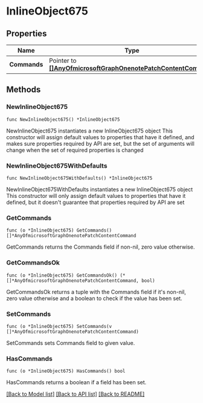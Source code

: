 # InlineObject675

## Properties

Name | Type | Description | Notes
------------ | ------------- | ------------- | -------------
**Commands** | Pointer to [**[]AnyOfmicrosoftGraphOnenotePatchContentCommand**](AnyOfmicrosoftGraphOnenotePatchContentCommand.md) |  | [optional] 

## Methods

### NewInlineObject675

`func NewInlineObject675() *InlineObject675`

NewInlineObject675 instantiates a new InlineObject675 object
This constructor will assign default values to properties that have it defined,
and makes sure properties required by API are set, but the set of arguments
will change when the set of required properties is changed

### NewInlineObject675WithDefaults

`func NewInlineObject675WithDefaults() *InlineObject675`

NewInlineObject675WithDefaults instantiates a new InlineObject675 object
This constructor will only assign default values to properties that have it defined,
but it doesn't guarantee that properties required by API are set

### GetCommands

`func (o *InlineObject675) GetCommands() []*AnyOfmicrosoftGraphOnenotePatchContentCommand`

GetCommands returns the Commands field if non-nil, zero value otherwise.

### GetCommandsOk

`func (o *InlineObject675) GetCommandsOk() (*[]*AnyOfmicrosoftGraphOnenotePatchContentCommand, bool)`

GetCommandsOk returns a tuple with the Commands field if it's non-nil, zero value otherwise
and a boolean to check if the value has been set.

### SetCommands

`func (o *InlineObject675) SetCommands(v []*AnyOfmicrosoftGraphOnenotePatchContentCommand)`

SetCommands sets Commands field to given value.

### HasCommands

`func (o *InlineObject675) HasCommands() bool`

HasCommands returns a boolean if a field has been set.


[[Back to Model list]](../README.md#documentation-for-models) [[Back to API list]](../README.md#documentation-for-api-endpoints) [[Back to README]](../README.md)


